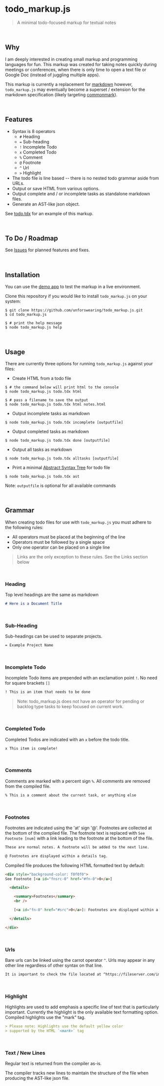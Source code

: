 # todo_markup.js

> A minimal todo-focused markup for textual notes

<br />

## Why

I am deeply interested in creating small markup and programming languages for fun. This markup was created for taking notes quickly during meetings or conferences, when there is only time to open a text file or Google Doc (instead of juggling multiple apps).

This markup is currently a replacement for [markdown](https://learnxinyminutes.com/docs/markdown/) however, `todo_markup.js` may eventually become a superset / extension for the markdown specification (likely targeting [commonmark](https://commonmark.org/)).

<br />

## Features

- Syntax is 8 operators
  - `#` Heading
  - `=` Sub-heading
  - `!` Incomplete Todo
  - `x` Completed Todo
  - `%` Comment
  - `@` Footnote
  - `^` Url
  - `>` Highlight
- The todo file is line based -- there is no nested todo grammar aside from URLs.
- Output or save HTML from various options.
- Output complete and / or incomplete tasks as standalone markdown files.
- Generate an AST-like json object.

See [todo.tdx](./todo.tdx) for an example of this markup.

<br />

## To Do / Roadmap

See [Issues](https://github.com/unforswearing/todo_markup.js/issues) for planned features and fixes.

<br />

## Installation

You can use the [demo app](https://www.unforswearing.com/todo_markup/) to test the markup in a live environment.

Clone this repository if you would like to install `todo_markup.js` on your system:

```console
$ git clone https://github.com/unforswearing/todo_markup.js.git
$ cd todo_markup.js

$ # print the help message
$ node todo_markup.js help
```

<br />

## Usage

There are currently three options for running `todo_markup.js` against your files:

- Create HTML from a todo file

```console
$ # the command below will print html to the console
$ node todo_markup.js todo.tdx html

$ # pass a filename to save the output
$ node todo_markup.js todo.tdx html notes.html
```

- Output incomplete tasks as markdown

```console
$ node todo_markup.js todo.tdx incomplete [outputfile]
```

- Output completed tasks as markdown

```console
$ node todo_markup.js todo.tdx done [outputfile]
```

- Output all tasks as markdown

```console
$ node todo_markup.js todo.tdx alltasks [outputfile]
```

- Print a minimal [Abstract Syntax Tree](https://en.wikipedia.org/wiki/Abstract_syntax_tree) for todo file

```console
$ node todo_markup.js todo.tdx ast
```

Note: `outputfile` is optional for all available commands

<br />

## Grammar

When creating todo files for use with `todo_markup.js` you must adhere to the following rules:

- All operators must be placed at the beginning of the line
- Operators must be followed by a single space
- Only one operator can be placed on a single line

> Links are the only exception to these rules. See the Links section below

<br />

### Heading

Top level headings are the same as markdown

```markdown
# Here is a Document Title
```

<br />

### Sub-Heading

Sub-headings can be used to separate projects.

```txt
= Example Project Name
```

<br />

### Incomplete Todo

Incomplete Todo items are prepended with an exclamation point `!`. No need for square brackets `[]`

```txt
! This is an item that needs to be done
```

> Note: todo_markup.js does not have an operator for pending or backlog type tasks to keep focused on current work.

<br />

### Completed Todo

Completed Todos are indicated with an `x` before the todo title.

```txt
x This item is complete!
```

<br />

### Comments

Comments are marked with a percent sign `%`. All comments are removed from the compiled file.

```txt
% This is a comment about the current task, or anything else
```

<br />

### Footnotes

Footnotes are indicated using the 'at' sign '@'. Footnotes are collected at the bottom of the complied file. The footnote text is replaced with `See Footnote [num]` with a link leading to the footnote at the bottom of the file.

```txt
These are normal notes. A footnote will be added to the next line.

@ Footnotes are displayed within a details tag.
```

Compiled file produces the following HTML formatted text by default:

```html
<div style="background-color: f0f0f0">
See Footnote [<a id="fnsrc-0" href="#fn-0">0</a>]

  <details>

    <summary>Footnotes</summary>
    <br />

    [<a id="fn-0" href="#src">0</a>]: Footnotes are displayed within a details tag.

  </details>

</div>
```

<br />

### Urls

Bare urls can be linked using the carrot operator `^`. Urls may appear in any other line regardless of other syntax on that line.

```txt
It is important to check the file located at ^https://fileserver.com/important.txt for future updates.
```

<br />

### Highlight

Highlights are used to add emphasis a specific line of text that is particularly important. Currently the highlight is the only available text formatting option. Compiled highlights use the "mark" tag.

```markdown
> Please note: Highlights use the default yellow color
> supported by the HTML `<mark>` tag
```

<br />

### Text / New Lines

Regular text is returned from the compiler as-is.

The compiler tracks new lines to maintain the structure of the file when producing the AST-like json file.

<br />

